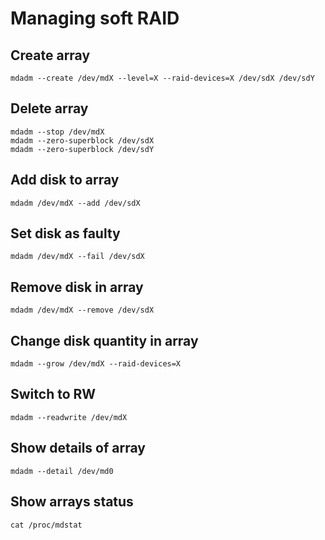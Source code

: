 Managing soft RAID
==================

Create array
------------

```
mdadm --create /dev/mdX --level=X --raid-devices=X /dev/sdX /dev/sdY
```
Delete array
------------

```
mdadm --stop /dev/mdX
mdadm --zero-superblock /dev/sdX
mdadm --zero-superblock /dev/sdY
```

Add disk to array
-----------------

```
mdadm /dev/mdX --add /dev/sdX
```

Set disk as faulty
------------------

```
mdadm /dev/mdX --fail /dev/sdX
```

Remove disk in array
--------------------

```
mdadm /dev/mdX --remove /dev/sdX
```

Change disk quantity in array
-----------------------------

```
mdadm --grow /dev/mdX --raid-devices=X
```

Switch to RW
------------

```
mdadm --readwrite /dev/mdX
```

Show details of array
---------------------

```
mdadm --detail /dev/md0
```

Show arrays status
------------------

```
cat /proc/mdstat
```
